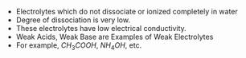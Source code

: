 - Electrolytes which do not dissociate or ionized completely in water
- Degree of dissociation is very low.
- These electrolytes have low electrical conductivity.
- Weak Acids, Weak Base are Examples of Weak Electrolytes
- For example, $CH_{3}COOH$, $NH_{4}OH$, etc.